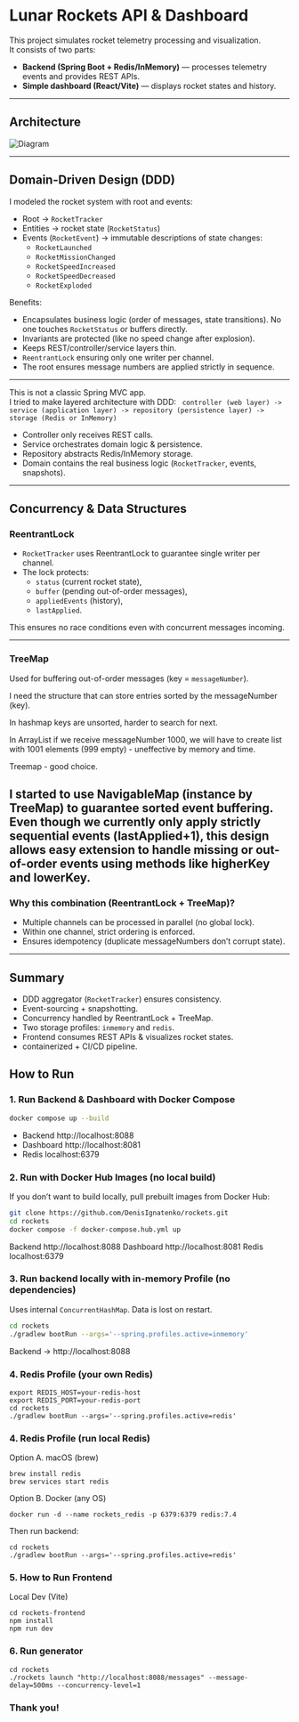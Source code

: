 # Lunar Rockets API & Dashboard

This project simulates rocket telemetry processing and visualization.  
It consists of two parts:

- **Backend (Spring Boot + Redis/InMemory)** — processes telemetry events and provides REST APIs.
- **Simple dashboard (React/Vite)** — displays rocket states and history.

---

## Architecture
![Diagram](src/main/resources/static/Diagram.png)

---
## Domain-Driven Design (DDD)
I modeled the rocket system with root and events:

- Root → `RocketTracker`
- Entities -> rocket state (`RocketStatus`)
- Events (`RocketEvent`) → immutable descriptions of state changes:
    - `RocketLaunched`
    - `RocketMissionChanged`
    - `RocketSpeedIncreased`
    - `RocketSpeedDecreased`
    - `RocketExploded`

Benefits:
- Encapsulates business logic (order of messages, state transitions).
    No one touches `RocketStatus` or buffers directly.
- Invariants are protected (like no speed change after explosion).
- Keeps REST/controller/service layers thin.
- `ReentrantLock` ensuring only one writer per channel.
-  The root ensures message numbers are applied strictly in sequence.

---

This is not a classic Spring MVC app.  
I tried to make layered architecture with DDD: 
` controller (web layer) -> service (application layer) -> repository (persistence layer) -> storage (Redis or InMemory)`
- Controller only receives REST calls.
- Service orchestrates domain logic & persistence.
- Repository abstracts Redis/InMemory storage.
- Domain contains the real business logic (`RocketTracker`, events, snapshots).

---

## Concurrency & Data Structures

### ReentrantLock
- `RocketTracker` uses ReentrantLock to guarantee single writer per channel.
- The lock protects:
    - `status` (current rocket state),
    - `buffer` (pending out-of-order messages),
    - `appliedEvents` (history),
    - `lastApplied`.

This ensures no race conditions even with concurrent messages incoming.

---

### TreeMap
Used for buffering out-of-order messages (key = `messageNumber`).

I need the structure that can store entries sorted by the messageNumber (key). 

In hashmap keys are unsorted, harder to search for next.

In ArrayList if we receive messageNumber 1000, we will have to create list with 1001
elements (999 empty) - uneffective by memory and time.

Treemap - good choice.

I started to use NavigableMap (instance by TreeMap) to guarantee sorted event buffering.
Even though we currently only apply strictly sequential events (lastApplied+1), this
design allows easy extension to handle missing or out-of-order events using methods 
like higherKey and lowerKey.
---

### Why this combination (ReentrantLock + TreeMap)?
- Multiple channels can be processed in parallel (no global lock).
- Within one channel, strict ordering is enforced.
- Ensures idempotency (duplicate messageNumbers don’t corrupt state).

---

##  Summary
- DDD aggregator (`RocketTracker`) ensures consistency.
- Event-sourcing + snapshotting.
- Concurrency handled by ReentrantLock + TreeMap.
- Two storage profiles: `inmemory` and `redis`.
- Frontend consumes REST APIs & visualizes rocket states.
- containerized + CI/CD pipeline.

##  How to Run

### 1.  Run Backend & Dashboard with Docker Compose
```bash
docker compose up --build
```
 - Backend  http://localhost:8088
 - Dashboard  http://localhost:8081	
 - Redis  localhost:6379

### 2. Run with Docker Hub Images (no local build)
If you don’t want to build locally, pull prebuilt images from Docker Hub:
```bash
git clone https://github.com/DenisIgnatenko/rockets.git
cd rockets
docker compose -f docker-compose.hub.yml up
```
Backend http://localhost:8088
Dashboard http://localhost:8081
Redis localhost:6379

### 3. Run backend locally with in-memory Profile (no dependencies)
Uses internal `ConcurrentHashMap`. Data is lost on restart.

```bash
cd rockets
./gradlew bootRun --args='--spring.profiles.active=inmemory'
```
Backend → http://localhost:8088

### 4. Redis Profile (your own Redis)
```
export REDIS_HOST=your-redis-host
export REDIS_PORT=your-redis-port
cd rockets
./gradlew bootRun --args='--spring.profiles.active=redis'
```

### 4. Redis Profile (run local Redis)
Option A. macOS (brew)
```
brew install redis
brew services start redis
```
Option B. Docker (any OS)
```
docker run -d --name rockets_redis -p 6379:6379 redis:7.4
```

Then run backend:
```
cd rockets
./gradlew bootRun --args='--spring.profiles.active=redis'
```

### 5. How to Run Frontend
Local Dev (Vite)
```
cd rockets-frontend
npm install
npm run dev
```

### 6. Run generator
```
cd rockets
./rockets launch "http://localhost:8088/messages" --message-delay=500ms --concurrency-level=1
```

### Thank you!